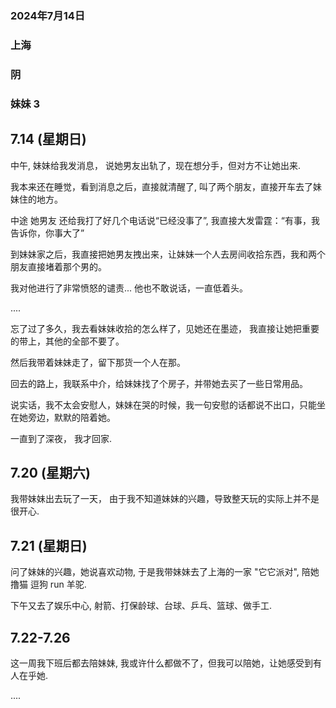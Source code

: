 ### 2024年7月14日
### 上海
### 阴
### 妹妹 3


## 7.14 (星期日)

中午, 妹妹给我发消息， 说她男友出轨了，现在想分手，但对方不让她出来.

我本来还在睡觉，看到消息之后，直接就清醒了, 叫了两个朋友，直接开车去了妹妹住的地方。

中途 她男友 还给我打了好几个电话说“已经没事了”, 我直接大发雷霆：“有事，我告诉你，你事大了”

到妹妹家之后，我直接把她男友拽出来，让妹妹一个人去房间收拾东西，我和两个朋友直接堵着那个男的。

我对他进行了非常愤怒的谴责... 他也不敢说话，一直低着头。

....

忘了过了多久，我去看妹妹收拾的怎么样了，见她还在墨迹， 我直接让她把重要的带上，其他的全部不要了。

然后我带着妹妹走了，留下那货一个人在那。

回去的路上，我联系中介，给妹妹找了个房子，并带她去买了一些日常用品。

说实话，我不太会安慰人，妹妹在哭的时候，我一句安慰的话都说不出口，只能坐在她旁边，默默的陪着她。

一直到了深夜， 我才回家.



## 7.20 (星期六)

我带妹妹出去玩了一天， 由于我不知道妹妹的兴趣，导致整天玩的实际上并不是很开心. 

## 7.21 (星期日)

问了妹妹的兴趣，她说喜欢动物, 于是我带妹妹去了上海的一家 "它它派对", 陪她 撸猫 逗狗 run 羊驼. 

下午又去了娱乐中心, 射箭、打保龄球、台球、乒乓、篮球、做手工.


## 7.22-7.26

这一周我下班后都去陪妹妹, 我或许什么都做不了，但我可以陪她，让她感受到有人在乎她.



....

